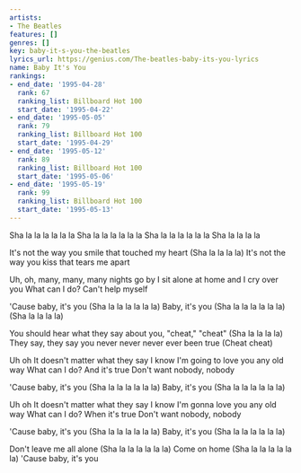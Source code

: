 ```yaml
---
artists:
- The Beatles
features: []
genres: []
key: baby-it-s-you-the-beatles
lyrics_url: https://genius.com/The-beatles-baby-its-you-lyrics
name: Baby It's You
rankings:
- end_date: '1995-04-28'
  rank: 67
  ranking_list: Billboard Hot 100
  start_date: '1995-04-22'
- end_date: '1995-05-05'
  rank: 79
  ranking_list: Billboard Hot 100
  start_date: '1995-04-29'
- end_date: '1995-05-12'
  rank: 89
  ranking_list: Billboard Hot 100
  start_date: '1995-05-06'
- end_date: '1995-05-19'
  rank: 99
  ranking_list: Billboard Hot 100
  start_date: '1995-05-13'
---
```

Sha la la la la la la
Sha la la la la la la
Sha la la la la la la
Sha la la la la


It's not the way you smile that touched my heart
(Sha la la la la)
It's not the way you kiss that tears me apart


Uh, oh, many, many, many nights go by
I sit alone at home and I cry over you
What can I do?
Can't help myself

'Cause baby, it's you (Sha la la la la la la)
Baby, it's you (Sha la la la la la la)
(Sha la la la la)


You should hear what they say about you, "cheat," "cheat"
(Sha la la la la)
They say, they say you never never never ever been true
(Cheat cheat)


Uh oh
It doesn't matter what they say
I know I'm going to love you any old way
What can I do? And it's true
Don't want nobody, nobody

'Cause baby, it's you (Sha la la la la la la)
Baby, it's you (Sha la la la la la la)




Uh oh
It doesn't matter what they say
I know I'm gonna love you any old way
What can I do? When it's true
Don't want nobody, nobody

'Cause baby, it's you (Sha la la la la la la)
Baby, it's you (Sha la la la la la la)


Don't leave me all alone (Sha la la la la la la)
Come on home (Sha la la la la la la)
'Cause baby, it's you
